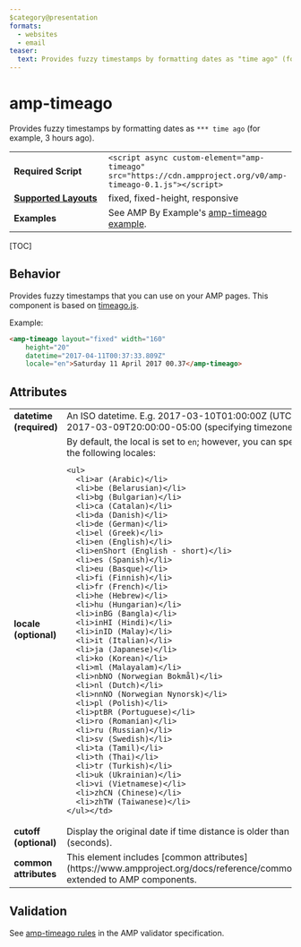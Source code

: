 ```yaml
---
$category@presentation
formats:
  - websites
  - email
teaser:
  text: Provides fuzzy timestamps by formatting dates as "time ago" (for example, 3 hours ago).
---
```

<!--
Copyright 2017 The AMP HTML Authors. All Rights Reserved.

Licensed under the Apache License, Version 2.0 (the "License");
you may not use this file except in compliance with the License.
You may obtain a copy of the License at

      http://www.apache.org/licenses/LICENSE-2.0

Unless required by applicable law or agreed to in writing, software
distributed under the License is distributed on an "AS-IS" BASIS,
WITHOUT WARRANTIES OR CONDITIONS OF ANY KIND, either express or implied.
See the License for the specific language governing permissions and
limitations under the License.
-->

# amp-timeago

Provides fuzzy timestamps by formatting dates as `*** time ago` (for example, 3 hours ago).

<table>
  <tr>
    <td width="40%"><strong>Required Script</strong></td>
    <td><code>&lt;script async custom-element="amp-timeago" src="https://cdn.ampproject.org/v0/amp-timeago-0.1.js">&lt;/script></code></td>
  </tr>
  <tr>
    <td width="40%"><strong><a href="https://www.ampproject.org/docs/guides/responsive/control_layout.html">Supported Layouts</a></strong></td>
    <td>fixed, fixed-height, responsive</td>
  </tr>
  <tr>
    <td><strong>Examples</strong></td>
    <td>See AMP By Example's <a href="https://ampbyexample.com/components/amp-timeago/">amp-timeago example</a>.</td>
  </tr>
</table>

[TOC]

## Behavior

Provides fuzzy timestamps that you can use on your AMP pages. This component is based on <a href="https://github.com/hustcc/timeago.js">timeago.js</a>.

Example:

```html
<amp-timeago layout="fixed" width="160"
    height="20"
    datetime="2017-04-11T00:37:33.809Z"
    locale="en">Saturday 11 April 2017 00.37</amp-timeago>
```

## Attributes

<table class="ad-m-table-listing">
  <tr>
    <td width="40%"><strong>datetime (required)</strong></td>
    <td>An ISO datetime. E.g. 2017-03-10T01:00:00Z (UTC) *or* 2017-03-09T20:00:00-05:00 (specifying timezone offset).</td>
  </tr>
  <tr>
    <td width="40%"><strong>locale (optional)</strong></td>
    <td>By default, the local is set to <code>en</code>; however, you can specify one of the following locales:<br>

    <ul>
      <li>ar (Arabic)</li>
      <li>be (Belarusian)</li>
      <li>bg (Bulgarian)</li>
      <li>ca (Catalan)</li>
      <li>da (Danish)</li>
      <li>de (German)</li>
      <li>el (Greek)</li>
      <li>en (English)</li>
      <li>enShort (English - short)</li>
      <li>es (Spanish)</li>
      <li>eu (Basque)</li>
      <li>fi (Finnish)</li>
      <li>fr (French)</li>
      <li>he (Hebrew)</li>
      <li>hu (Hungarian)</li>
      <li>inBG (Bangla)</li>
      <li>inHI (Hindi)</li>
      <li>inID (Malay)</li>
      <li>it (Italian)</li>
      <li>ja (Japanese)</li>
      <li>ko (Korean)</li>
      <li>ml (Malayalam)</li>
      <li>nbNO (Norwegian Bokmål)</li>
      <li>nl (Dutch)</li>
      <li>nnNO (Norwegian Nynorsk)</li>
      <li>pl (Polish)</li>
      <li>ptBR (Portuguese)</li>
      <li>ro (Romanian)</li>
      <li>ru (Russian)</li>
      <li>sv (Swedish)</li>
      <li>ta (Tamil)</li>
      <li>th (Thai)</li>
      <li>tr (Turkish)</li>
      <li>uk (Ukrainian)</li>
      <li>vi (Vietnamese)</li>
      <li>zhCN (Chinese)</li>
      <li>zhTW (Taiwanese)</li>
    </ul></td>
  </tr>
  <tr>
    <td width="40%"><strong>cutoff (optional)</strong></td>
    <td>Display the original date if time distance is older than cutoff (seconds).</td>
  </tr>
  <tr>
    <td width="40%"><strong>common attributes</strong></td>
    <td>This element includes [common attributes](https://www.ampproject.org/docs/reference/common_attributes) extended to AMP components.</td>
  </tr>
</table>

## Validation

See [amp-timeago rules](https://github.com/ampproject/amphtml/blob/master/extensions/amp-timeago/validator-amp-timeago.protoascii) in the AMP validator specification.
